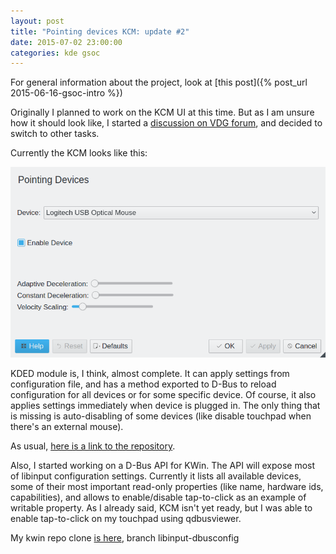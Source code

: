 ```yaml
---
layout: post
title: "Pointing devices KCM: update #2"
date: 2015-07-02 23:00:00
categories: kde gsoc
---
```


For general information about the project, look at [this post]({% post_url 2015-06-16-gsoc-intro %})

Originally I planned to work on the KCM UI at this time. But as I am unsure how it should look like, I started a [discussion on VDG forum](https://forum.kde.org/viewtopic.php?f=285&t=127056), and decided to switch to other tasks.

Currently the KCM looks like this:

![KCM screenshot](/images/kcm.png)

KDED module is, I think, almost complete. It can apply settings from configuration file, and has a method exported to D-Bus to reload configuration for all devices or for some specific device. Of course, it also applies settings immediately when device is plugged in. The only thing that is missing is auto-disabling of some devices (like disable touchpad when there's an external mouse).

As usual, [here is a link to the repository](http://quickgit.kde.org/?p=scratch%2Falexandermezin%2Fpointing-devices-kcm.git).

Also, I started working on a D-Bus API for KWin. The API will expose most of libinput configuration settings. Currently it lists all available devices, some of their most important read-only properties (like name, hardware ids, capabilities), and allows to enable/disable tap-to-click as an example of writable property. As I already said, KCM isn't yet ready, but I was able to enable tap-to-click on my touchpad using qdbusviewer.

My kwin repo clone [is here](http://quickgit.kde.org/?p=clones%2Fkwin%2Falexandermezin%2Fkwin.git), branch libinput-dbusconfig
